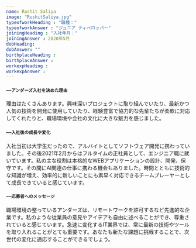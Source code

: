 ```yaml
---
name: Rushit Saliya
image: "RushitSaliya.jpg"
typeofworkHeading : "職種："
typeofworkAnswer : "ジュニア ディベロッパー"
joiningHeading : "入社年月："
joiningAnswer : 2020年5月   
dobHeading: 
dobAnswer: ""
birthplaceHeading :
birthplaceAnswer : 
workexpHeading :
workexpAnswer :
---
```


#### `――アンダーズ入社を決めた理由`

理由はたくさんあります。興味深いプロジェクトに取り組んでいたり、最新かつ人気の技術を開発に使用していたり、経験豊富で協力的な先輩たちが柔軟に対応してくれたりと、職場環境や会社の文化に大きな魅力を感じました。

#### `――入社後の成長や変化`

入社当初は大学生だったので、アルバイトとしてソフトウェア開発に携わっていました。その後2021年2月からはフルタイムの正社員として、エンジニア職に就いています。私の主な役割は本格的なWEBアプリケーションの設計、開発、保守です。その間にAI関連の仕事に携わる機会もありました。時間とともに技術的な知識が増え、効率的に新しいことにも素早く対応できるチームプレーヤーとして成長できていると感じています。

#### `――応募者へのメッセージ`

職場環境の整っているアンダーズは、リモートワークを許可するなど先進的な企業です。私のような従業員の意見やアイデアも自由に述べることができ、尊重されていると感じています。急速に変化するIT業界では、常に最新の技術やツールを取り入れることがとても重要です。あなたも新たな課題に挑戦することで、次世代の変化に適応することができるでしょう。

